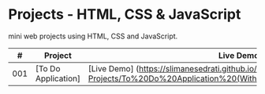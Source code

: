 # Projects  - HTML, CSS & JavaScript

mini web projects using HTML, CSS and JavaScript.

|  #  | Project                                                                                                    | Live Demo                                                   |
| :-: | ---------------------------------------------------------------------------------------------------------- | ----------------------------------------------------------- |
| 001 | [To Do Application] | [Live Demo] (https://slimanesedrati.github.io/JavaScript-Projects/To%20Do%20Application%20(With%20Local%20Storage)/index.html) |
